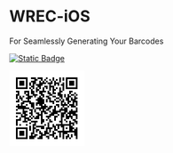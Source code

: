 # WREC-iOS

For Seamlessly Generating Your Barcodes

[![Static Badge](https://img.shields.io/badge/Get%20this%20Shortcut-black?style=for-the-badge&logo=apple)](https://github.com/Kapral67/WREC-iOS/releases/download/latest/WREC-Installer.shortcut)

![qrcode](images/qrcode.png)
